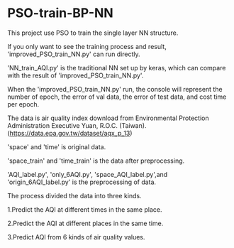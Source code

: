# PSO-train-BP-NN
This project use PSO to train the single layer NN structure.

If you only want to see the training process and result, 'improved_PSO_train_NN.py' can run directly.

'NN_train_AQI.py' is the traditional NN set up by keras, which can compare with the result of 'improved_PSO_train_NN.py'.

When the 'improved_PSO_train_NN.py' run, the console will represent the number of epoch, the error of val data, the error of test data, and cost time per epoch.

The data is air quality index download from Environmental Protection Administration Executive Yuan, R.O.C. (Taiwan). (https://data.epa.gov.tw/dataset/aqx_p_13)

'space' and 'time' is original data.

'space_train' and 'time_train' is the data after preprocessing.

'AQI_label.py', 'only_6AQI.py', 'space_AQI_label.py',and 'origin_6AQI_label.py' is the preprocessing of data.

The process divided the data into three kinds.

1.Predict the AQI at different times in the same place.

2.Predict the AQI at different places in the same time.

3.Predict AQI from 6 kinds of air quality values.
  
  

